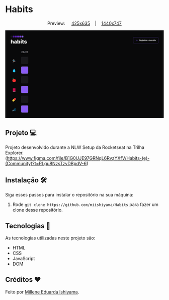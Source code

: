 # Habits

<p align="center">
  Preview:
    &nbsp;&nbsp;&nbsp;
  <a href="./preview/425x635">425x635</a>
    &nbsp;&nbsp;&nbsp;|&nbsp;&nbsp;&nbsp;
  <a href="./preview/1440x747">1440x747</a>
</p>

![preview](./preview/1440x747/Habits-1440x747.png)

## Projeto 💻
Projeto desenvolvido durante a NLW Setup da Rocketseat na Trilha Explorer. <br>
(https://www.figma.com/file/B1G0UJE97GRNqL6RvzYXfV/Habits-(e)-(Community)?t=RLgu8NzsTzvDBpdV-6)

## Instalação 🛠
Siga esses passos para instalar o repositório na sua máquina:
1. Rode `git clone https://github.com/miishiyama/Habits` para fazer um clone desse repositório.

## Tecnologias 🚀
As tecnologias utilizadas neste projeto são:
- HTML
- CSS
- JavaScript
- DOM

## Créditos ❤️
Feito por [Millene Eduarda Ishiyama](https://github.com/miishiyama/).
